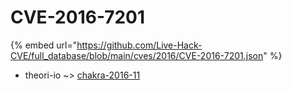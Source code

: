 # CVE-2016-7201
{% embed url="https://github.com/Live-Hack-CVE/full_database/blob/main/cves/2016/CVE-2016-7201.json" %}

* theori-io ~> [chakra-2016-11](https://www.alice-snow.ru/2016/database/cve-2016-7201/chakra-2016-11-theori-io)